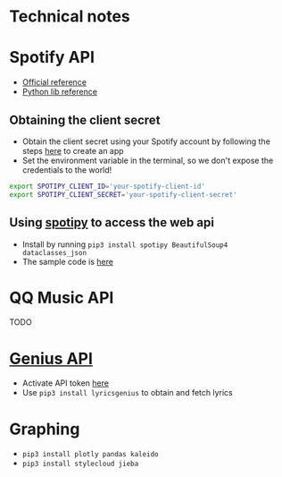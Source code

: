 # Technical notes

# Spotify API

* [Official reference](https://developer.spotify.com/documentation/web-api/reference/#/operations/get-several-audio-features)
* [Python lib reference](https://spotipy.readthedocs.io/en/2.19.0/#api-reference)

## Obtaining the client secret

* Obtain the client secret using your Spotify account by following the steps [here](https://developer.spotify.com/documentation/general/guides/authorization/app-settings/) to create an app
* Set the environment variable in the terminal, so we don't expose the credentials to the world!
```bash
export SPOTIPY_CLIENT_ID='your-spotify-client-id'
export SPOTIPY_CLIENT_SECRET='your-spotify-client-secret'
```

## Using [spotipy](https://spotipy.readthedocs.io/en/2.19.0/#getting-started) to access the web api

* Install by running `pip3 install spotipy BeautifulSoup4 dataclasses_json`
* The sample code is [here](https://spotipy.readthedocs.io/en/2.19.0/#client-credentials-flow)

# QQ Music API

TODO

# [Genius API](https://towardsdatascience.com/become-a-lyrical-genius-4362e7710e43)

* Activate API token [here](https://docs.genius.com/#/getting-started-h1)
* Use `pip3 install lyricsgenius` to obtain and fetch lyrics
# Graphing

* `pip3 install plotly pandas kaleido`
* `pip3 install stylecloud jieba`